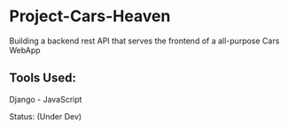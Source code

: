# Project-Cars-Heaven
Building a backend rest API that serves the frontend of a all-purpose Cars WebApp

Tools Used:
-------------------
Django - JavaScript

Status: (Under Dev)
